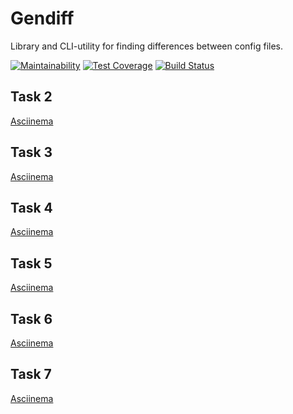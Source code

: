 # Gendiff

Library and CLI-utility for finding differences between config files.

[![Maintainability](https://api.codeclimate.com/v1/badges/a99a88d28ad37a79dbf6/maintainability)](https://codeclimate.com/github/zogreptile/project-lvl2-s305/maintainability)
[![Test Coverage](https://api.codeclimate.com/v1/badges/a99a88d28ad37a79dbf6/test_coverage)](https://codeclimate.com/github/zogreptile/project-lvl2-s305/test_coverage)
[![Build Status](https://travis-ci.org/zogreptile/project-lvl2-s305.svg?branch=master)](https://travis-ci.org/zogreptile/project-lvl2-s305)

## Task 2

[Asciinema](https://asciinema.org/a/nR6owUgiALOKNohr4X2ddvVAX)

## Task 3

[Asciinema](https://asciinema.org/a/j5f9S5SVXwK4jao1Gmbg4dbJs)

## Task 4

[Asciinema](https://asciinema.org/a/g6jWHNmpOIK8k0OI2yXqjTH14)

## Task 5

[Asciinema](https://asciinema.org/a/mOT2wZT0EVyaQ17BIiMJKTxYE)

## Task 6

[Asciinema](https://asciinema.org/a/efvt5eABbPy3r29jMG2zXlGrb)

## Task 7

[Asciinema](https://asciinema.org/a/T10G2oH9PHXTh2hAQJufZEP2z)